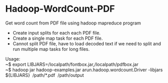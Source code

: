 # Hadoop-WordCount-PDF
Get word count from PDF file using hadoop mapreduce program

 - Create input splits for each each PDF file.
 - Create a single map task for each PDF file.
 - Cannot split PDF file, have to load decoded text if we need to split and run multiple map tasks for long files.

Usage:<br/>
~$ export LIBJARS=/localpath/fontbox.jar,/localpath/pdfbox.jar<br/>
~$ hadoop jar hadoop-examples.jar arun.hadoop.wordcount.Driver -libjars ${LIBJARS} &nbsp;/path/*.pdf &nbsp;/path/output
